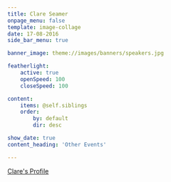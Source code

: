 ```yaml
---
title: Clare Seamer
onpage_menu: false
template: image-collage
date: 17-08-2016
side_bar_menu: true

banner_image: theme://images/banners/speakers.jpg

featherlight:
    active: true
    openSpeed: 100
    closeSpeed: 100

content:
    items: @self.siblings
    order:
        by: default
        dir: desc

show_date: true
content_heading: 'Other Events'

---
```


[Clare's Profile](/speakers/inspirational-women/women/clare-seamer)
